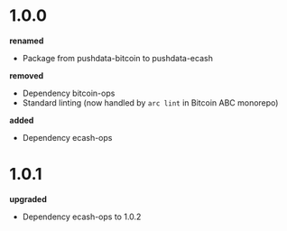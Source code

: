 # 1.0.0

**renamed**

-   Package from pushdata-bitcoin to pushdata-ecash

**removed**

-   Dependency bitcoin-ops
-   Standard linting (now handled by `arc lint` in Bitcoin ABC monorepo)

**added**

-   Dependency ecash-ops

# 1.0.1

**upgraded**

-   Dependency ecash-ops to 1.0.2
